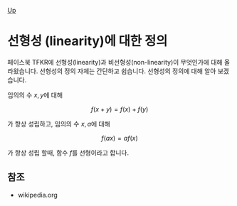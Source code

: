 [Up](./index.md)

# 선형성 (linearity)에 대한 정의

페이스북 TFKR에 선형성(linearity)과 비선형성(non-linearity)이 무엇인가에 대해 올라왔습니다. 선형성의 정의 자체는 간단하고 쉽습니다. 선형성의 정의에 대해 알아 보겠습니다.

임의의 수 $x, y$에 대해

$$
f(x + y) = f(x) + f(y)
$$

가 항상 성립하고, 임의의 수 $x, a$에 대해

$$
f(a x) = a f(x)
$$

가 항상 성립 할때, 함수 $f$를 선형이라고 합니다.

## 참조

- wikipedia.org